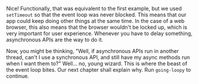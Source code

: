 Nice! Functionally, that was equivalent to the first example, but we used `setTimeout` so that the event loop was never blocked. This means that our app could keep doing other things at the same time. In the case of a web browser, this also means that the browser wouldn't be locked up, which is very important for user experience. Whenever you have to delay something, asynchronous APIs are the way to do it.

Now, you might be thinking, "Well, if asynchronous APIs run in another thread, can't I use a synchronous API, and still have my async methods run when I want them to?" Well... no, young wizard. This is where the beast of the event loop bites. Our next chapter shall explain why. Run `going-loopy` to continue.
